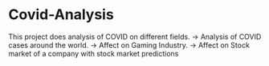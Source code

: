 # Covid-Analysis
This project does analysis of COVID on different fields.
-> Analysis of COVID cases around the world.
-> Affect on Gaming Industry.
-> Affect on Stock market of a company with stock market predictions
